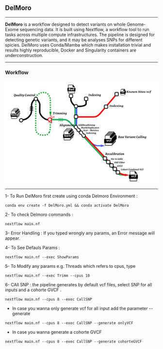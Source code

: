 ## DelMoro 
---

**DelMoro** is a workflow designed to detect variants on whole Genome- Exome sequencing data. It is built using Nextflow, a workflow tool to run tasks across multiple compute infrastructures. The pipeline is designed for detecting genetic variants, and it may be analyses SNPs for different spicies. DelMoro uses Conda/Mamba which makes installation trivial and results highly reproducible, Docker and Singularity containers are underconstruction.

---
### Workflow

![Pipeline](./pipelineDelMoro.png)

---
1- To Run DelMoro first create using conda Delmoro Environment : 
~~~
conda env create -f DelMoro.yml && conda activate DelMoro
~~~
2- To check Delmoro commands :  
~~~
nextflow main.nf 
~~~
3- Error Handling : If you typed wrongly any params, an Error message will appear.

4- To See Defauls Params : 
~~~
nextflow main.nf --exec ShowParams
~~~
5- To Modify any params e.g. Threads which refers to cpus, type 
~~~
nextflow main.nf --exec Trimm --cpus 10
~~~
6- CAll SNP : the pipeline generates by default vcf files, select SNP for all inputs and a cohorte GVCF  . 
~~~
nextflow main.nf --cpus 8 --exec CallSNP 
~~~
  * In case you wanna only generate vcf for all input add the parameter --generate
~~~
nextflow main.nf --cpus 8 --exec CallSNP --generate onlyVCF
~~~
  * In case you wanna generate a cohorte GVCF 
~~~
nextflow main.nf --cpus 8 --exec CallSNP --generate cohorteGVCF
~~~



